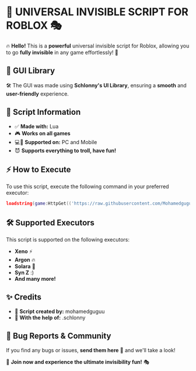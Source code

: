 # 🚀 UNIVERSAL INVISIBLE SCRIPT FOR ROBLOX 🎭

🔥 **Hello!** This is a **powerful** universal invisible script for Roblox, allowing you to go **fully invisible** in any game effortlessly! 💨

## 🎨 GUI Library
🛠️ The GUI was made using **Schlonny's UI Library**, ensuring a **smooth** and **user-friendly** experience.

## 📜 Script Information
- ✅ **Made with:** Lua
- 🎮 **Works on all games**
- 💻📱 **Supported on:** PC and Mobile
- 😈 **Supports everything to troll, have fun!**

## ⚡ How to Execute
To use this script, execute the following command in your preferred executor:
```lua
loadstring(game:HttpGet(('https://raw.githubusercontent.com/Mohamedguguu/invisible-V1-BY-MU/refs/heads/main/Maincode'),true))()
```

## 🛠️ Supported Executors
This script is supported on the following executors:
- **Xeno** ⚡
- **Argon** 🔥
- **Solara** 🌟
- **Syn Z** :)
- **And many more!**

## ✨ Credits
- 👑 **Script created by:** mohamedguguu
- 🤝 **With the help of:** .schlonny

## 🐞 Bug Reports & Community
If you find any bugs or issues, **send them here** 📩 and we'll take a look! 

🎉 **Join now and experience the ultimate invisibility fun!** 🎭


